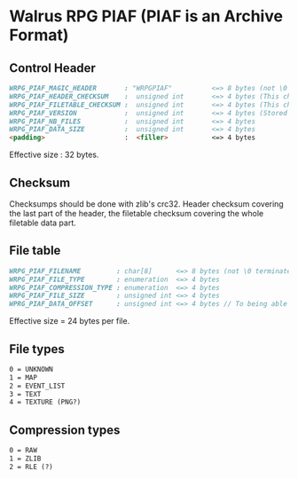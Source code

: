 # Walrus RPG PIAF (PIAF is an Archive Format)
## Control Header
```markdown
WRPG_PIAF_MAGIC_HEADER       : "WRPGPIAF"          <=> 8 bytes (not \0 terminated)
WRPG_PIAF_HEADER_CHECKSUM    :  unsigned int       <=> 4 bytes (This checksum covers the version, number of files and the data size).
WRPG_PIAF_FILETABLE_CHECKSUM :  unsigned int       <=> 4 bytes (This checksum covers the whole filetable data part).
WRPG_PIAF_VERSION            :  unsigned int       <=> 4 bytes (Stored in this form : 0xAABBCCDD, where A = major version, B = minor version, C = hotfix)
WRPG_PIAF_NB_FILES           :  unsigned int       <=> 4 bytes
WRPG_PIAF_DATA_SIZE          :  unsigned int       <=> 4 bytes
<padding>                    :  <filler>           <=> 4 bytes
```
Effective size : 32 bytes.

## Checksum
Checksumps should be done with zlib's crc32. Header checksum covering the last part of the header, the filetable checksum covering the whole filetable data part.

## File table
```markdown
WRPG_PIAF_FILENAME         : char[8]      <=> 8 bytes (not \0 terminated)
WRPG_PIAF_FILE_TYPE        : enumeration  <=> 4 bytes
WRPG_PIAF_COMPRESSION_TYPE : enumeration  <=> 4 bytes
WRPG_PIAF_FILE_SIZE        : unsigned int <=> 4 bytes
WPRG_PIAF_DATA_OFFSET      : unsigned int <=> 4 bytes // To being able to point directly to file data
```
Effective size = 24 bytes per file.

## File types
```markdown
0 = UNKNOWN
1 = MAP
2 = EVENT_LIST
3 = TEXT
4 = TEXTURE (PNG?)
```

## Compression types
```markdown
0 = RAW
1 = ZLIB
2 = RLE (?)
```
